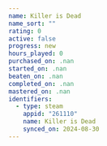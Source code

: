 ```yaml
---
name: Killer is Dead
name_sort: ""
rating: 0
active: false
progress: new
hours_played: 0
purchased_on: .nan
started_on: .nan
beaten_on: .nan
completed_on: .nan
mastered_on: .nan
identifiers:
  - type: steam
    appid: "261110"
    name: Killer is Dead
    synced_on: 2024-08-30
---
```

